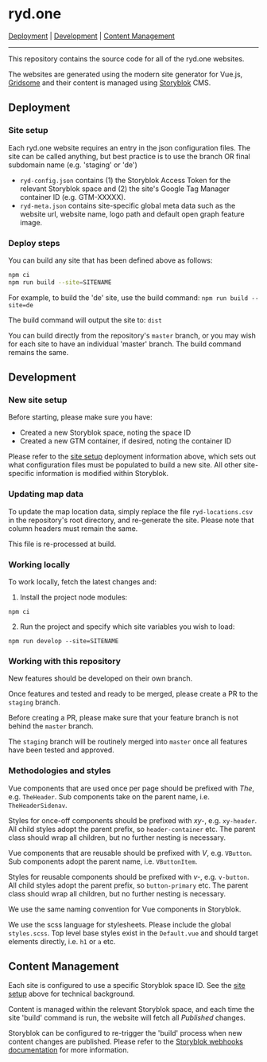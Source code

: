 # ryd.one

[Deployment](#deployment) | [Development](#development) | [Content Management](#content-management)

---

This repository contains the source code for all of the ryd.one websites.

The websites are generated using the modern site generator for Vue.js, [Gridsome](https://gridsome.org/) and their content is managed using [Storyblok](https://www.storyblok.com/) CMS.

## Deployment

### Site setup

Each ryd.one website requires an entry in the json configuration files. The site can be called anything, but best practice is to use the branch OR final subdomain name (e.g. 'staging' or 'de')

- `ryd-config.json` contains (1) the Storyblok Access Token for the relevant Storyblok space and (2) the site's Google Tag Manager container ID (e.g. GTM-XXXXX).
- `ryd-meta.json` contains site-specific global meta data such as the website url, website name, logo path and default open graph feature image.

### Deploy steps

You can build any site that has been defined above as follows:

```bash
npm ci
npm run build --site=SITENAME
```

For example, to build the 'de' site, use the build command: `npm run build --site=de`

The build command will output the site to: `dist`

You can build directly from the repository's `master` branch, or you may wish for each site to have an individual 'master' branch. The build command remains the same.

## Development

### New site setup

Before starting, please make sure you have:

- Created a new Storyblok space, noting the space ID
- Created a new GTM container, if desired, noting the container ID

Please refer to the [site setup](#site-setup) deployment information above, which sets out what configuration files must be populated to build a new site. All other site-specific information is modified within Storyblok.

### Updating map data

To update the map location data, simply replace the file `ryd-locations.csv` in the repository's root directory, and re-generate the site. Please note that column headers must remain the same.

This file is re-processed at build.

### Working locally

To work locally, fetch the latest changes and:

1. Install the project node modules:

`npm ci`

2. Run the project and specify which site variables you wish to load:

`npm run develop --site=SITENAME`

### Working with this repository

New features should be developed on their own branch.

Once features and tested and ready to be merged, please create a PR to the `staging` branch.

Before creating a PR, please make sure that your feature branch is not behind the `master` branch.

The `staging` branch will be routinely merged into `master` once all features have been tested and approved.

### Methodologies and styles

Vue components that are used once per page should be prefixed with _The_, e.g. `TheHeader`. Sub components take on the parent name, i.e. `TheHeaderSidenav`.

Styles for once-off components should be prefixed with _xy-_, e.g. `xy-header`. All child styles adopt the parent prefix, so `header-container` etc. The parent class should wrap all children, but no further nesting is necessary.

Vue components that are reusable should be prefixed with _V_, e.g. `VButton`. Sub components adopt the parent name, i.e. `VButtonItem`.

Styles for reusable components should be prefixed with _v-_, e.g. `v-button`. All child styles adopt the parent prefix, so `button-primary` etc. The parent class should wrap all children, but no further nesting is necessary.

We use the same naming convention for Vue components in Storyblok.

We use the scss language for stylesheets. Please include the global `styles.scss`. Top level base styles exist in the `Default.vue` and should target elements directly, i.e. `h1` or `a` etc.

## Content Management

Each site is configured to use a specific Storyblok space ID. See the [site setup](#site-setup) above for technical background.

Content is managed within the relevant Storyblok space, and each time the site 'build' command is run, the website will fetch all _Published_ changes.

Storyblok can be configured to re-trigger the 'build' process when new content changes are published. Please refer to the [Storyblok webhooks documentation](https://www.storyblok.com/docs/Guides/using-storyblok-webhooks) for more information.
